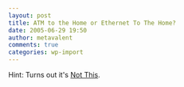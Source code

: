 ```yaml
---
layout: post
title: ATM to the Home or Ethernet To The Home?
date: 2005-06-29 19:50
author: metavalent
comments: true
categories: wp-import
---
```

Hint: Turns out it's <a href="https://ieeexplore.ieee.org/search/wrapper.jsp?arnumber=509561">Not This</a>.
